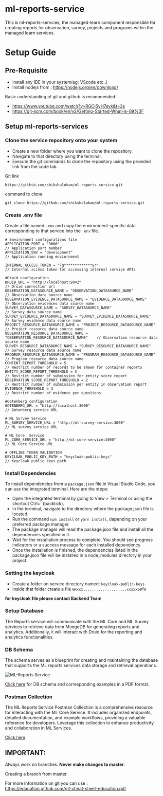 # ml-reports-service

This is ml-reports-services, the managed-learn component responsible for creating reports for observation, survey, projects and programs within the managed learn services.

# Setup Guide

## Pre-Requisite

- Install any IDE in your system(eg: VScode etc..)
- Install nodejs from : https://nodejs.org/en/download/

Basic understanding of git and github is recommended.

- https://www.youtube.com/watch?v=RGOj5yH7evk&t=2s
- https://git-scm.com/book/en/v2/Getting-Started-What-is-Git%3F

## Setup ml-reports-services

### Clone the service repository onto your system

- Create a new folder where you want to clone the repository.
- Navigate to that directory using the terminal.
- Execute the git commands to clone the repository using the provided link from the code tab.

Git link

    https://github.com/shikshalokam/ml-reports-service.git

command to clone

    git clone https://github.com/shikshalokam/ml-reports-service.git

### Create .env file

Create a file named `.env` and copy the environment-specific data corresponding to that service into the `.env` file.

    # Environment configurations file
    APPLICATION_PORT = "3000"                                                 // Application port number
    APPLICATION_ENV = "development"                                           // Application running enviornment

    INTERNAL_ACCESS_TOKEN = "Fg*************yr"                               // Internal access token for accessing internal service APIs

    #Druid configuration
    DRUID_URL = "http://localhost:9042"                                       // Druid connection url
    OBSERVATION_DATASOURCE_NAME = "OBSERVATION_DATASOURCE_NAME"               // Observation data source name
    OBSERVATION_EVIDENCE_DATASOURCE_NAME = "EVIDENCE_DATASOURCE_NAME"         // Observation evidences data source name
    SURVEY_DATASOURCE_NAME = "SURVEY_DATASOURCE_NAME"                         // Survey data source name
    SURVEY_EVIDENCE_DATASOURCE_NAME = "SURVEY_EVIDENCE_DATASOURCE_NAME"       // Survey evidence data source name
    PROJECT_RESOURCE_DATASOURCE_NAME = "PROJECT_RESOURCE_DATASOURCE_NAME"            // Project resource data source name
    OBSERVATION_RESOURCE_DATASOURCE_NAME = "OBSERVATION_RESOURCE_DATASOURCE_NAME"    // Observation resource data source name
    SURVEY_RESOURCE_DATASOURCE_NAME = "SURVEY_RESOURCE_DATASOURCE_NAME"              // Survey resource data source name
    PROGRAM_RESOURCE_DATASOURCE_NAME = "PROGRAM_RESOURCE_DATASOURCE_NAME"     // Program resource data source name
    CONTENT_REPORT_THRESHOLD = 5                                              // Restrict number of records to be shown for container reports
    ENTITY_SCORE_REPORT_THRESHOLD = 5                                         // Restrict number of submission for entity score report
    OBSERVATION_SCORE_REPORT_THRESHOLD = 2                                    // Restrict number of submission per entity in observation report
    EVIDENCE_THRESHOLD = 3                                                    // Restrict number of evidence per questions

    #Gotenberg configuration
    GOTENBERG_URL = "http://localhost:3000"                                   // Gotenberg service URL

    # ML Survey Service
    ML_SURVEY_SERVICE_URL = "http://ml-survey-service:3000"                   // ML survey service URL

    # ML Core  Service
    ML_CORE_SERVICE_URL = "http://ml-core-service:3000"                       // ML Core Service URL

    # OFFLINE TOKEN VALIDATION
    KEYCLOAK_PUBLIC_KEY_PATH = "keycloak-public-keys"                         // Keycloak public keys path

### Install Dependencies

To install dependencies from a `package.json` file in Visual Studio Code, you can use the integrated terminal. Here are the steps:

- Open the integrated terminal by going to View > Terminal or using the shortcut Ctrl+` (backtick).
- In the terminal, navigate to the directory where the package.json file is located.
- Run the command `npm install` or `yarn install`, depending on your preferred package manager.
- The package manager will read the package.json file and install all the dependencies specified in it.
- Wait for the installation process to complete. You should see progress indicators or a success message for each installed dependency.
- Once the installation is finished, the dependencies listed in the package.json file will be installed in a node_modules directory in your project.

### Setting the keycloak

- Create a folder on service directory named: `keycloak-public-keys`
- Inside that folder create a file `GRxxx....................xxxxx60fA`

**for keycloak file please contact Backend Team**

### Setup Database

The Reports service will communicate with the ML Core and ML Survey services to retrieve data from MongoDB for generating reports and analytics. Additionally, it will interact with Druid for the reporting and analytics functionalities.

### DB Schema

The schema serves as a blueprint for creating and maintaining the database that supports the ML reports services data storage and retrieval operations.

![ML-Reports Service](https://ml-services-uploads.s3.ap-south-1.amazonaws.com/DBSchema/ML-Reports.png)

[Click here](https://ml-services-uploads.s3.ap-south-1.amazonaws.com/DBSchema/ML-Reports.pdf) for DB schema and corresponding examples in a PDF format.

### Postman Collection

The ML Reports Service Postman Collection is a comprehensive resource for interacting with the ML Core Service. It includes organized endpoints, detailed documentation, and example workflows, providing a valuable reference for developers. Leverage this collection to enhance productivity and collaboration in ML Services.

[Click here](https://documenter.getpostman.com/view/7997930/2s946chuaT)

## IMPORTANT:

Always work on branches. **Never make changes to master**.

Creating a branch from master.

For more information on git you can use :  
 https://education.github.com/git-cheat-sheet-education.pdf
